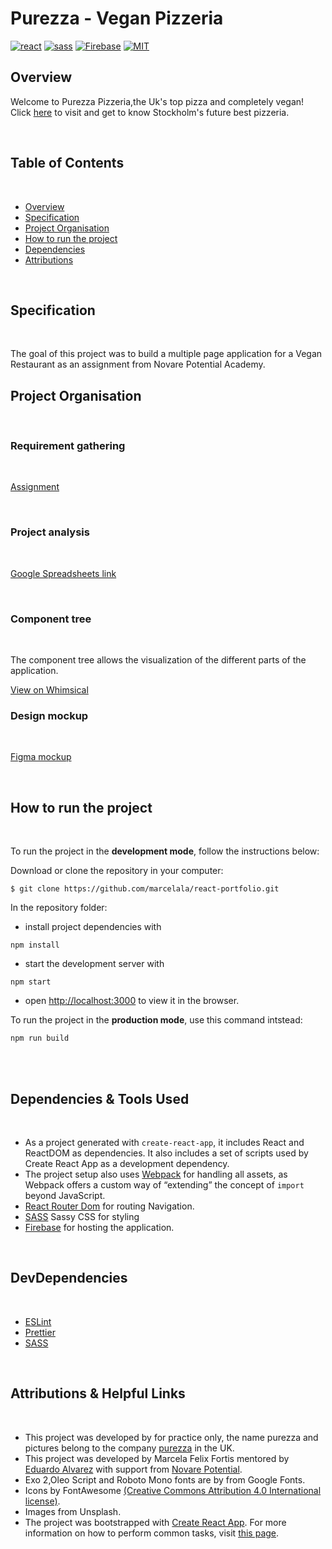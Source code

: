 # Purezza - Vegan Pizzeria

[![react](https://img.shields.io/badge/React-20232A?style=for-the-badge&logo=react&logoColor=61DAFB)](https://reactjs.org/)
[![sass](https://img.shields.io/badge/Sass-CC6699?style=for-the-badge&logo=sass&logoColor=white)](https://sass-lang.com/)
[![Firebase](https://img.shields.io/badge/firebase-%23039BE5.svg?style=for-the-badge&logo=firebase)](https://firebase.google.com/)
[![MIT](https://camo.githubusercontent.com/3dbcfa4997505c80ef928681b291d33ecfac2dabf563eb742bb3e269a5af909c/68747470733a2f2f696d672e736869656c64732e696f2f6769746875622f6c6963656e73652f496c65726961796f2f6d61726b646f776e2d6261646765733f7374796c653d666f722d7468652d6261646765)](https://professionalprograms.mit.edu/?utm_source=google&utm_medium=cpc&utm_campaign=MIT_BRAND_PROTECTION&utm_medium=ppc&utm_term=massachusetts%20institute%20of%20technology%20mit&utm_campaign=MIT_BRAND_PROTECTION&utm_source=adwords&hsa_mt=e&hsa_src=g&hsa_tgt=kwd-325879874370&hsa_acc=2660252290&hsa_ad=406000382319&hsa_cam=8546883354&hsa_kw=massachusetts%20institute%20of%20technology%20mit&hsa_net=adwords&hsa_ver=3&hsa_grp=85551586934&gclid=CjwKCAjwr56IBhAvEiwA1fuqGvMJK9N0hVJ40ns4Qil_4byBgG-0AKpD5gEImBRlcJ1cmbHUsDzoohoCMK4QAvD_BwE)

## Overview

Welcome to Purezza Pizzeria,the Uk's top pizza and completely vegan! Click [here](https://purezza.web.app/) to visit and get to know Stockholm's future best pizzeria.

<br/>

## Table of Contents

<br/>

- [Overview](#overview)
- [Specification](#specification)
- [Project Organisation](#project-organisation)
- [How to run the project](#how-to-run-the-project)
- [Dependencies](#dependencies-&-tools-used)
- [Attributions](#attributions-&-helpful-links)
  <br/>


<br/>

## Specification

<br/>

The goal of this project was to build a multiple page application for a Vegan Restaurant as an assignment from Novare Potential Academy.
<br/>



## Project Organisation

<br/>

### Requirement gathering

<br/>

[Assignment](https://docs.google.com/document/d/1cS-tKvvwyI-pBIPkcioc2JKmedj7iH86iaOgA0z-xdw/edit?usp=sharing)

<br/>

### Project analysis

<br/>

[Google Spreadsheets link](https://docs.google.com/spreadsheets/d/1kKPXP8e7PO3vHwvImAJ0W4dm7k5fbF9VzQXL-0WQLf0/edit?usp=sharing)

<br/>

### Component tree
<br/>

The component tree allows the visualization of the different parts of the application.
<br/>

[View on Whimsical](https://whimsical.com/restaurant-EsTxRxw5JBpZrRBDQhKXam@2Ux7TurymMicTcMFM5T1)
<br/>

### Design mockup

<br/>

[Figma mockup](https://www.figma.com/file/8Wq4qiP7oO1vCBpK8TiL80/Restaurant?node-id=136%3A2864)

<br/>

## How to run the project

<br/>

To run the project in the **development mode**, follow the instructions below:

Download or clone the repository in your computer:

```
$ git clone https://github.com/marcelala/react-portfolio.git
```

In the repository folder:

- install project dependencies with

```
npm install
```

- start the development server with

```
npm start
```

- open [http://localhost:3000](http://localhost:3000) to view it in the browser.

To run the project in the **production mode**, use this command intstead:

```
npm run build
```

<br/>


<br/>

## Dependencies & Tools Used

<br/>

- As a project generated with `create-react-app`, it includes React and ReactDOM as dependencies. It also includes a set of scripts used by Create React App as a development dependency.
- The project setup also uses [Webpack](https://webpack.js.org/) for handling all assets, as Webpack offers a custom way of “extending” the concept of `import` beyond JavaScript.
- [React Router Dom](https://www.npmjs.com/package/react-router-dom) for routing Navigation.
- [SASS](https://github.com/sass/sass) Sassy CSS for styling
- [Firebase](https://firebase.google.com/) for hosting the application.

<br/>

## DevDependencies

<br/>

- [ESLint](https://eslint.org/)
- [Prettier](https://prettier.io/)
- [SASS](https://github.com/sass/sass)

<br/>

## Attributions & Helpful Links

<br/>

- This project was developed by for practice only, the name purezza and pictures belong to the company [purezza](https://purezza.co.uk/) in the UK.
- This project was developed by Marcela Felix Fortis mentored by [Eduardo Alvarez](https://github.com/elalienx) with support from [Novare Potential](https://www.novarepotential.com/).
- Exo 2,Oleo Script and Roboto Mono fonts are by from Google Fonts.
- Icons by FontAwesome [(Creative Commons Attribution 4.0 International license)](https://fontawesome.com/license).
- Images from Unsplash.
- The project was bootstrapped with [Create React App](https://github.com/facebookincubator/create-react-app). For more information on how to perform common tasks, visit [this page](https://github.com/facebookincubator/create-react-app/blob/master/packages/react-scripts/template/README.md).
